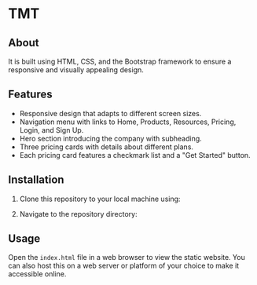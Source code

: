 # TMT


## About
 It is built using HTML, CSS, and the Bootstrap framework to ensure a responsive and visually appealing design.

## Features

- Responsive design that adapts to different screen sizes.
- Navigation menu with links to Home, Products, Resources, Pricing, Login, and Sign Up.
- Hero section introducing the company with subheading.
- Three pricing cards with details about different plans.
- Each pricing card features a checkmark list and a "Get Started" button.

## Installation

1. Clone this repository to your local machine using:

2. Navigate to the repository directory:


## Usage

Open the `index.html` file in a web browser to view the static website. You can also host this on a web server or platform of your choice to make it accessible online.

